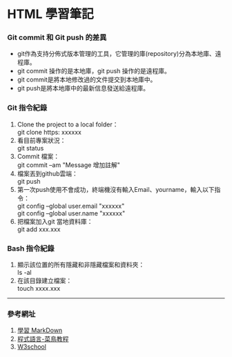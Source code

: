 # HTML 學習筆記

### Git commit 和 Git push 的差異
- git作為支持分佈式版本管理的工具，它管理的庫(repository)分為本地庫、遠程庫。
- git commit 操作的是本地庫，git push 操作的是遠程庫。
- git commit是將本地修改過的文件提交到本地庫中。
- git push是將本地庫中的最新信息發送給遠程庫。

### Git 指令紀錄
1. Clone the project to a local folder：<br>
git clone https: xxxxxx
2. 看目前專案狀況：<br>
git status
3. Commit 檔案：<br>
git commit –am "Message 增加註解"
4. 檔案丟到github雲端：<br>
git push 
5. 第一次push使用不會成功，終端機沒有輸入Email、yourname，輸入以下指令：<br>
git config –global user.email "xxxxxx"<br>
git config –global user.name "xxxxxx"<br>
6. 把檔案加入git 當地資料庫：<br>
git add xxx.xxx 


### Bash 指令紀錄
1. 顯示該位置的所有隱藏和非隱藏檔案和資料夾：<br>
ls -al 
2. 在該目錄建立檔案：<br>
touch xxxx.xxx

<hr>

### 參考網址
1. [學習 MarkDown](http://xianbai.me/learn-md/article/about/readme.html)<br>
2. [程式語言-菜鳥教程](https://www.runoob.com/html/html5-canvas.html)<br>
3. [W3school](https://www.w3schools.com)<br>